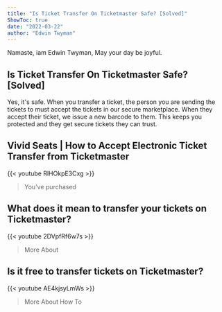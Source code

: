 ```yaml
---
title: "Is Ticket Transfer On Ticketmaster Safe? [Solved]"
ShowToc: true 
date: "2022-03-22"
author: "Edwin Twyman" 
---
```


Namaste, iam Edwin Twyman, May your day be joyful.
## Is Ticket Transfer On Ticketmaster Safe? [Solved]
Yes, it's safe. When you transfer a ticket, the person you are sending the tickets to must accept the tickets in our secure marketplace. When they accept their ticket, we issue a new barcode to them. This keeps you protected and they get secure tickets they can trust.

## Vivid Seats | How to Accept Electronic Ticket Transfer from Ticketmaster
{{< youtube RlHOkpE3Cxg >}}
>You've purchased 

## What does it mean to transfer your tickets on Ticketmaster?
{{< youtube 2DVpfRf6w7s >}}
>More About 

## Is it free to transfer tickets on Ticketmaster?
{{< youtube AE4kjsyLmWs >}}
>More About How To 

